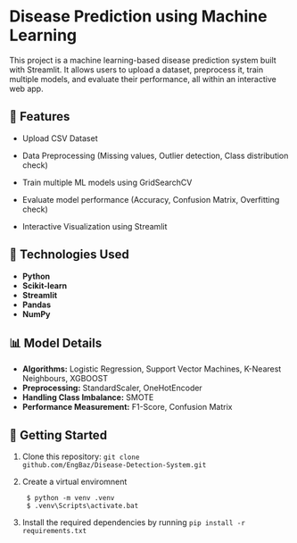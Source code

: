 # Disease Prediction using Machine Learning

This project is a machine learning-based disease prediction system built with Streamlit. It allows users to upload a dataset, preprocess it, train multiple models, and evaluate their performance, all within an interactive web app.

## 🚀 Features

* Upload CSV Dataset

* Data Preprocessing (Missing values, Outlier detection, Class distribution check)

* Train multiple ML models using GridSearchCV

* Evaluate model performance (Accuracy, Confusion Matrix, Overfitting check)

* Interactive Visualization using Streamlit

## :hammer: Technologies Used

- **Python**
- **Scikit-learn**
- **Streamlit**
- **Pandas**
- **NumPy**

## 📊 Model Details

- **Algorithms:** Logistic Regression, Support Vector Machines, K-Nearest Neighbours, XGBOOST
- **Preprocessing:** StandardScaler, OneHotEncoder
- **Handling Class Imbalance:** SMOTE
- **Performance Measurement:** F1-Score, Confusion Matrix 

## 🚀 Getting Started

1. Clone this repository: <code>git clone github.com/EngBaz/Disease-Detection-System.git</code>

2. Create a virtual enviromnent
   ```console
    $ python -m venv .venv
    $ .venv\Scripts\activate.bat
    ```
3. Install the required dependencies by running <code>pip install -r requirements.txt</code>
